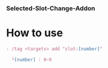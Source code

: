 ### Selected-Slot-Change-Addon
# How to use
```js
- /tag <targets> add "slot:[number]"

  └[number] : 0~9
```
